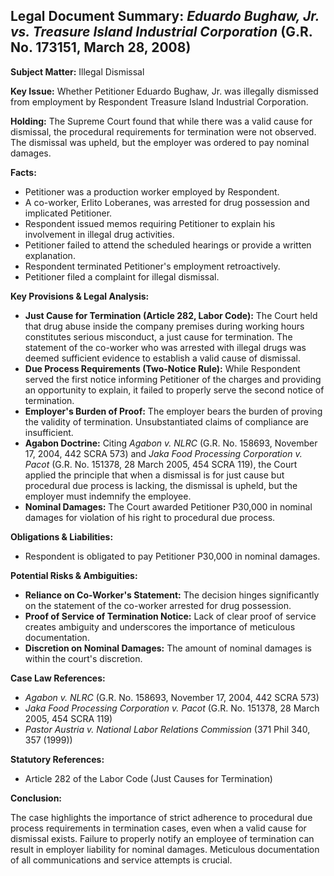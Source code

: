 ## Legal Document Summary: *Eduardo Bughaw, Jr. vs. Treasure Island Industrial Corporation* (G.R. No. 173151, March 28, 2008)

**Subject Matter:** Illegal Dismissal

**Key Issue:** Whether Petitioner Eduardo Bughaw, Jr. was illegally dismissed from employment by Respondent Treasure Island Industrial Corporation.

**Holding:** The Supreme Court found that while there was a valid cause for dismissal, the procedural requirements for termination were not observed. The dismissal was upheld, but the employer was ordered to pay nominal damages.

**Facts:**

*   Petitioner was a production worker employed by Respondent.
*   A co-worker, Erlito Loberanes, was arrested for drug possession and implicated Petitioner.
*   Respondent issued memos requiring Petitioner to explain his involvement in illegal drug activities.
*   Petitioner failed to attend the scheduled hearings or provide a written explanation.
*   Respondent terminated Petitioner's employment retroactively.
*   Petitioner filed a complaint for illegal dismissal.

**Key Provisions & Legal Analysis:**

*   **Just Cause for Termination (Article 282, Labor Code):** The Court held that drug abuse inside the company premises during working hours constitutes serious misconduct, a just cause for termination. The statement of the co-worker who was arrested with illegal drugs was deemed sufficient evidence to establish a valid cause of dismissal.
*   **Due Process Requirements (Two-Notice Rule):** While Respondent served the first notice informing Petitioner of the charges and providing an opportunity to explain, it failed to properly serve the second notice of termination.
*   **Employer's Burden of Proof:** The employer bears the burden of proving the validity of termination. Unsubstantiated claims of compliance are insufficient.
*   **Agabon Doctrine:** Citing *Agabon v. NLRC* (G.R. No. 158693, November 17, 2004, 442 SCRA 573) and *Jaka Food Processing Corporation v. Pacot* (G.R. No. 151378, 28 March 2005, 454 SCRA 119), the Court applied the principle that when a dismissal is for just cause but procedural due process is lacking, the dismissal is upheld, but the employer must indemnify the employee.
*   **Nominal Damages:** The Court awarded Petitioner P30,000 in nominal damages for violation of his right to procedural due process.

**Obligations & Liabilities:**

*   Respondent is obligated to pay Petitioner P30,000 in nominal damages.

**Potential Risks & Ambiguities:**

*   **Reliance on Co-Worker's Statement:** The decision hinges significantly on the statement of the co-worker arrested for drug possession.
*   **Proof of Service of Termination Notice:** Lack of clear proof of service creates ambiguity and underscores the importance of meticulous documentation.
*   **Discretion on Nominal Damages:** The amount of nominal damages is within the court's discretion.

**Case Law References:**

*   *Agabon v. NLRC* (G.R. No. 158693, November 17, 2004, 442 SCRA 573)
*   *Jaka Food Processing Corporation v. Pacot* (G.R. No. 151378, 28 March 2005, 454 SCRA 119)
*   *Pastor Austria v. National Labor Relations Commission* (371 Phil 340, 357 (1999))

**Statutory References:**

*   Article 282 of the Labor Code (Just Causes for Termination)

**Conclusion:**

The case highlights the importance of strict adherence to procedural due process requirements in termination cases, even when a valid cause for dismissal exists. Failure to properly notify an employee of termination can result in employer liability for nominal damages. Meticulous documentation of all communications and service attempts is crucial.
